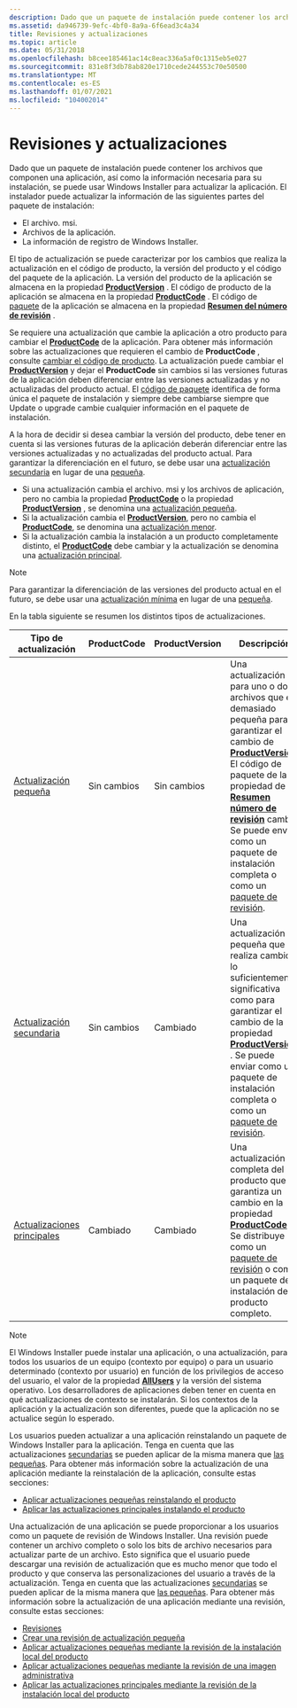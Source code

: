 ```yaml
---
description: Dado que un paquete de instalación puede contener los archivos que componen una aplicación, así como la información necesaria para su instalación, se puede usar Windows Installer para actualizar la aplicación.
ms.assetid: da946739-9efc-4bf0-8a9a-6f6ead3c4a34
title: Revisiones y actualizaciones
ms.topic: article
ms.date: 05/31/2018
ms.openlocfilehash: b8cee185461ac14c8eac336a5af0c1315eb5e027
ms.sourcegitcommit: 831e8f3db78ab820e1710cede244553c70e50500
ms.translationtype: MT
ms.contentlocale: es-ES
ms.lasthandoff: 01/07/2021
ms.locfileid: "104002014"
---
```

# <a name="patching-and-upgrades"></a>Revisiones y actualizaciones

Dado que un paquete de instalación puede contener los archivos que componen una aplicación, así como la información necesaria para su instalación, se puede usar Windows Installer para actualizar la aplicación. El instalador puede actualizar la información de las siguientes partes del paquete de instalación:

-   El archivo. msi.
-   Archivos de la aplicación.
-   La información de registro de Windows Installer.

El tipo de actualización se puede caracterizar por los cambios que realiza la actualización en el código de producto, la versión del producto y el código del paquete de la aplicación. La versión del producto de la aplicación se almacena en la propiedad [**ProductVersion**](productversion.md) . El código de producto de la aplicación se almacena en la propiedad [**ProductCode**](productcode.md) . El código de [paquete](package-codes.md) de la aplicación se almacena en la propiedad [**Resumen del número de revisión**](revision-number-summary.md) .

Se requiere una actualización que cambie la aplicación a otro producto para cambiar el [**ProductCode**](productcode.md) de la aplicación. Para obtener más información sobre las actualizaciones que requieren el cambio de **ProductCode** , consulte [cambiar el código de producto](changing-the-product-code.md). La actualización puede cambiar el [**ProductVersion**](productversion.md) y dejar el **ProductCode** sin cambios si las versiones futuras de la aplicación deben diferenciar entre las versiones actualizadas y no actualizadas del producto actual. El [código de paquete](package-codes.md) identifica de forma única el paquete de instalación y siempre debe cambiarse siempre que Update o upgrade cambie cualquier información en el paquete de instalación.

A la hora de decidir si desea cambiar la versión del producto, debe tener en cuenta si las versiones futuras de la aplicación deberán diferenciar entre las versiones actualizadas y no actualizadas del producto actual. Para garantizar la diferenciación en el futuro, se debe usar una [actualización secundaria](minor-upgrades.md) en lugar de una [pequeña](small-updates.md).

-   Si una actualización cambia el archivo. msi y los archivos de aplicación, pero no cambia la propiedad [**ProductCode**](productcode.md) o la propiedad [**ProductVersion**](productversion.md) , se denomina una [actualización pequeña](small-updates.md).
-   Si la actualización cambia el [**ProductVersion**](productversion.md), pero no cambia el [**ProductCode**](productcode.md), se denomina una [actualización menor](minor-upgrades.md).
-   Si la actualización cambia la instalación a un producto completamente distinto, el [**ProductCode**](productcode.md) debe cambiar y la actualización se denomina una [actualización principal](major-upgrades.md).

> [!Note]  
> Para garantizar la diferenciación de las versiones del producto actual en el futuro, se debe usar una [actualización mínima](minor-upgrades.md) en lugar de una [pequeña](small-updates.md).

 

En la tabla siguiente se resumen los distintos tipos de actualizaciones.



| Tipo de actualización                       | ProductCode | ProductVersion | Descripción                                                                                                                                                                                                                                                                                                           |
|--------------------------------------|-------------|----------------|-----------------------------------------------------------------------------------------------------------------------------------------------------------------------------------------------------------------------------------------------------------------------------------------------------------------------|
| [Actualización pequeña](small-updates.md)    | Sin cambios   | Sin cambios      | Una actualización para uno o dos archivos que es demasiado pequeña para garantizar el cambio de [**ProductVersion**](productversion.md). El código de paquete de la propiedad de [**Resumen número de revisión**](revision-number-summary.md) cambia. Se puede enviar como un paquete de instalación completa o como un [paquete de revisión](patch-packages.md). |
| [Actualización secundaria](minor-upgrades.md)  | Sin cambios   | Cambiado        | Una actualización pequeña que realiza cambios lo suficientemente significativa como para garantizar el cambio de la propiedad [**ProductVersion**](productversion.md) . Se puede enviar como un paquete de instalación completa o como un [paquete de revisión](patch-packages.md).                                                                                                |
| [Actualizaciones principales](major-upgrades.md) | Cambiado     | Cambiado        | Una actualización completa del producto que garantiza un cambio en la propiedad [**ProductCode**](productcode.md) . Se distribuye como un [paquete de revisión](patch-packages.md) o como un paquete de instalación de producto completo.                                                                                                             |



 

> [!Note]  
> El Windows Installer puede instalar una aplicación, o una actualización, para todos los usuarios de un equipo (contexto por equipo) o para un usuario determinado (contexto por usuario) en función de los privilegios de acceso del usuario, el valor de la propiedad [**AllUsers**](allusers.md) y la versión del sistema operativo. Los desarrolladores de aplicaciones deben tener en cuenta en qué actualizaciones de contexto se instalarán. Si los contextos de la aplicación y la actualización son diferentes, puede que la aplicación no se actualice según lo esperado.

 

Los usuarios pueden actualizar a una aplicación reinstalando un paquete de Windows Installer para la aplicación. Tenga en cuenta que las actualizaciones [secundarias](minor-upgrades.md) se pueden aplicar de la misma manera que [las pequeñas](small-updates.md). Para obtener más información sobre la actualización de una aplicación mediante la reinstalación de la aplicación, consulte estas secciones:

-   [Aplicar actualizaciones pequeñas reinstalando el producto](applying-small-updates-by-reinstalling-the-product.md)
-   [Aplicar las actualizaciones principales instalando el producto](applying-major-upgrades-by-installing-the-product.md)

Una actualización de una aplicación se puede proporcionar a los usuarios como un paquete de revisión de Windows Installer. Una revisión puede contener un archivo completo o solo los bits de archivo necesarios para actualizar parte de un archivo. Esto significa que el usuario puede descargar una revisión de actualización que es mucho menor que todo el producto y que conserva las personalizaciones del usuario a través de la actualización. Tenga en cuenta que las actualizaciones [secundarias](minor-upgrades.md) se pueden aplicar de la misma manera que [las pequeñas](small-updates.md). Para obtener más información sobre la actualización de una aplicación mediante una revisión, consulte estas secciones:

-   [Revisiones](patching.md)
-   [Crear una revisión de actualización pequeña](creating-a-small-update-patch.md)
-   [Aplicar actualizaciones pequeñas mediante la revisión de la instalación local del producto](applying-small-updates-by-patching-the-local-installation-of-the-product.md)
-   [Aplicar actualizaciones pequeñas mediante la revisión de una imagen administrativa](applying-small-updates-by-patching-an-administrative-image.md)
-   [Aplicar las actualizaciones principales mediante la revisión de la instalación local del producto](applying-major-upgrades-by-patching-the-local-installation-of-the-product.md)

 

 



